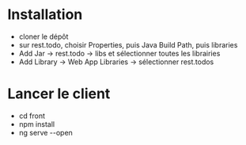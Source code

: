 # Installation

- cloner le dépôt
- sur rest.todo, choisir Properties, puis Java Build Path, puis libraries
- Add Jar -> rest.todo -> libs et sélectionner toutes les librairies
- Add Library -> Web App Libraries -> sélectionner rest.todos

# Lancer le client

- cd front
- npm install
- ng serve --open


